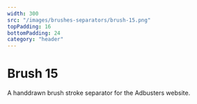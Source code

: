 ```yaml
---
width: 300
src: "/images/brushes-separators/brush-15.png"
topPadding: 16
bottomPadding: 24
category: "header"
---
```


# Brush 15

A handdrawn brush stroke separator for the Adbusters website.

